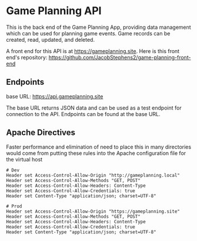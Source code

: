 # Game Planning API

This is the back end of the Game Planning App, providing data management which can be used for planning game events. Game records can be created, read, updated, and deleted.

A front end for this API is at https://gameplanning.site. Here is this front end's repository: https://github.com/JacobStephens2/game-planning-front-end

## Endpoints

base URL: https://api.gameplanning.site

The base URL returns JSON data and can be used as a test endpoint for connection to the API. Endpoints can be found at the base URL.

## Apache Directives

Faster performance and elimination of need to place this in many directories would come from putting these rules into the Apache configuration file for the virtual host

```
# Dev
Header set Access-Control-Allow-Origin "http://gameplanning.local"
Header set Access-Control-Allow-Methods "GET, POST"
Header set Access-Control-Allow-Headers: Content-Type
Header set Access-Control-Allow-Credentials: true
Header set Content-Type "application/json; charset=UTF-8"

# Prod
Header set Access-Control-Allow-Origin "https://gameplanning.site"
Header set Access-Control-Allow-Methods "GET, POST"
Header set Access-Control-Allow-Headers: Content-Type
Header set Access-Control-Allow-Credentials: true
Header set Content-Type "application/json; charset=UTF-8"
```
